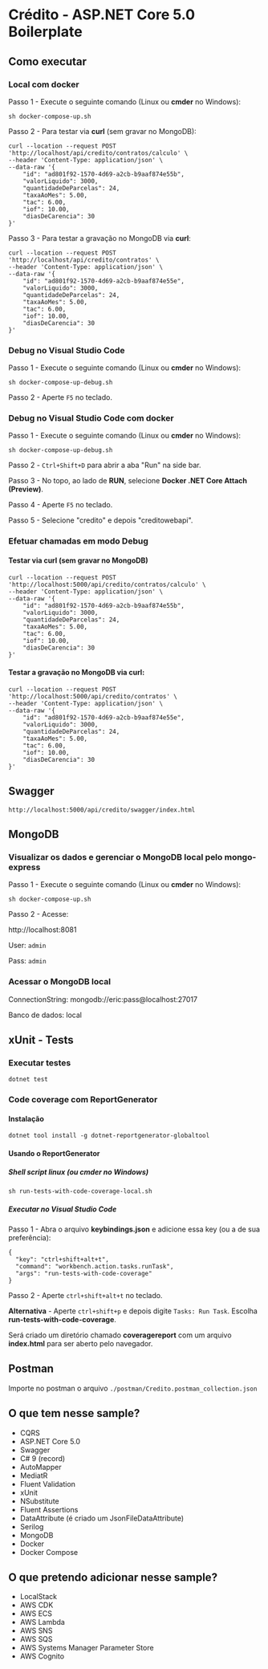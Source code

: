 # Crédito - ASP.NET Core 5.0 Boilerplate

## Como executar

### Local com docker

Passo 1 - Execute o seguinte comando (Linux ou **cmder** no Windows):

`sh docker-compose-up.sh`

Passo 2 - Para testar via **curl** (sem gravar no MongoDB):

```
curl --location --request POST 'http://localhost/api/credito/contratos/calculo' \
--header 'Content-Type: application/json' \
--data-raw '{
    "id": "ad801f92-1570-4d69-a2cb-b9aaf874e55b",
    "valorLiquido": 3000,
    "quantidadeDeParcelas": 24,
    "taxaAoMes": 5.00,
    "tac": 6.00,
    "iof": 10.00,
    "diasDeCarencia": 30
}'
```

Passo 3 - Para testar a gravação no MongoDB via **curl**:

```
curl --location --request POST 'http://localhost/api/credito/contratos' \
--header 'Content-Type: application/json' \
--data-raw '{
    "id": "ad801f92-1570-4d69-a2cb-b9aaf874e55e",
    "valorLiquido": 3000,
    "quantidadeDeParcelas": 24,
    "taxaAoMes": 5.00,
    "tac": 6.00,
    "iof": 10.00,
    "diasDeCarencia": 30
}'
```

### Debug no Visual Studio Code

Passo 1 - Execute o seguinte comando (Linux ou **cmder** no Windows):

`sh docker-compose-up-debug.sh`

Passo 2 - Aperte `F5` no teclado.

### Debug no Visual Studio Code com docker

Passo 1 - Execute o seguinte comando (Linux ou **cmder** no Windows):

`sh docker-compose-up-debug.sh`

Passo 2 - `Ctrl+Shift+D` para abrir a aba "Run" na side bar.

Passo 3 - No topo, ao lado de **RUN**, selecione **Docker .NET Core Attach (Preview)**.

Passo 4 - Aperte `F5` no teclado.

Passo 5 - Selecione "credito" e depois "creditowebapi".


### Efetuar chamadas em modo Debug

#### Testar via curl (sem gravar no MongoDB)

```
curl --location --request POST 'http://localhost:5000/api/credito/contratos/calculo' \
--header 'Content-Type: application/json' \
--data-raw '{
    "id": "ad801f92-1570-4d69-a2cb-b9aaf874e55b",
    "valorLiquido": 3000,
    "quantidadeDeParcelas": 24,
    "taxaAoMes": 5.00,
    "tac": 6.00,
    "iof": 10.00,
    "diasDeCarencia": 30
}'
```

#### Testar a gravação no MongoDB via curl:

```
curl --location --request POST 'http://localhost:5000/api/credito/contratos' \
--header 'Content-Type: application/json' \
--data-raw '{
    "id": "ad801f92-1570-4d69-a2cb-b9aaf874e55e",
    "valorLiquido": 3000,
    "quantidadeDeParcelas": 24,
    "taxaAoMes": 5.00,
    "tac": 6.00,
    "iof": 10.00,
    "diasDeCarencia": 30
}'
```


## Swagger

`http://localhost:5000/api/credito/swagger/index.html`


## MongoDB

### Visualizar os dados e gerenciar o MongoDB local pelo mongo-express

Passo 1 - Execute o seguinte comando (Linux ou **cmder** no Windows):

`sh docker-compose-up.sh`

Passo 2 - Acesse:

http://localhost:8081

User: `admin`

Pass: `admin`

### Acessar o MongoDB local

ConnectionString: mongodb://eric:pass@localhost:27017

Banco de dados: local


## xUnit - Tests

### Executar testes

`dotnet test`

### Code coverage com ReportGenerator

#### Instalação

`dotnet tool install -g dotnet-reportgenerator-globaltool`

#### Usando o ReportGenerator

##### Shell script linux (ou cmder no Windows)

`sh run-tests-with-code-coverage-local.sh`

##### Executar no Visual Studio Code

Passo 1 - Abra o arquivo **keybindings.json** e adicione essa key (ou a de sua preferência):

```
{
  "key": "ctrl+shift+alt+t",
  "command": "workbench.action.tasks.runTask",
  "args": "run-tests-with-code-coverage"
}
```

Passo 2 - Aperte `ctrl+shift+alt+t` no teclado.

**Alternativa** - Aperte `ctrl+shift+p` e depois digite `Tasks: Run Task`. Escolha **run-tests-with-code-coverage**.

Será criado um diretório chamado **coveragereport** com um arquivo **index.html** para ser aberto pelo navegador.


## Postman

Importe no postman o arquivo `./postman/Credito.postman_collection.json`


## O que tem nesse sample?

* CQRS
* ASP.NET Core 5.0
* Swagger
* C# 9 (record)
* AutoMapper
* MediatR
* Fluent Validation
* xUnit
* NSubstitute
* Fluent Assertions
* DataAttribute (é criado um JsonFileDataAttribute)
* Serilog
* MongoDB
* Docker
* Docker Compose

## O que pretendo adicionar nesse sample?

* LocalStack
* AWS CDK
* AWS ECS
* AWS Lambda
* AWS SNS
* AWS SQS
* AWS Systems Manager Parameter Store
* AWS Cognito
